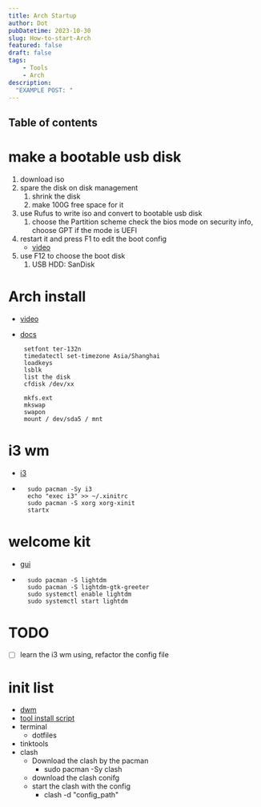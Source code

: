 ```yaml
---
title: Arch Startup
author: Dot
pubDatetime: 2023-10-30
slug: How-to-start-Arch
featured: false
draft: false
tags:
    - Tools
    - Arch
description:
  "EXAMPLE POST: "
---
```

## Table of contents
# make a bootable usb disk

1. download iso
2. spare the disk on disk management
   1. shrink the disk
   2. make 100G free space for it
3. use Rufus to write iso and convert to bootable usb disk
   1. choose the Partition scheme
        check the bios mode on security info, choose GPT if the mode is UEFI
4. restart it and press F1 to edit the boot config
    - [video](https://www.youtube.com/watch?v=jw_ZNgEn874)
5. use F12 to choose the boot disk
   1. USB HDD: SanDisk


# Arch install
 - [video](https://www.youtube.com/watch?v=d5rquFPwh-Y)
 - [docs](https://gist.github.com/fjpalacios/441f2f6d27f25ee238b9bfcb068865db)

        setfont ter-132n
        timedatectl set-timezone Asia/Shanghai
        loadkeys 
        lsblk 
        list the disk
        cfdisk /dev/xx

        mkfs.ext
        mkswap
        swapon 
        mount / dev/sda5 / mnt

# i3 wm
- [i3](https://linuxopsys.com/topics/install-i3-window-manager-linux)
- 
        sudo pacman -Sy i3
        echo "exec i3" >> ~/.xinitrc
        sudo pacman -S xorg xorg-xinit
        startx

# welcome kit
- [gui](https://www.addictivetips.com/ubuntu-linux-tips/set-up-lightdm-on-arch-linux/)
- 
        sudo pacman -S lightdm
        sudo pacman -S lightdm-gtk-greeter
        sudo systemctl enable lightdm
        sudo systemctl start lightdm

# TODO
- [ ] learn the i3 wm using, refactor the config file
# init list

- [dwm](https://www.youtube.com/playlist?list=PL-p5XmQHB_JSrWHdm-Fb5khZpw2JXLImj)
- [tool install script](https://larbs.xyz/)
- terminal
    - dotfiles
- tinktools
- clash
  - Download the clash by the pacman
    - sudo pacman -Sy clash
  - download the clash conifg
  - start the clash with the config
    - clash -d "config_path"
